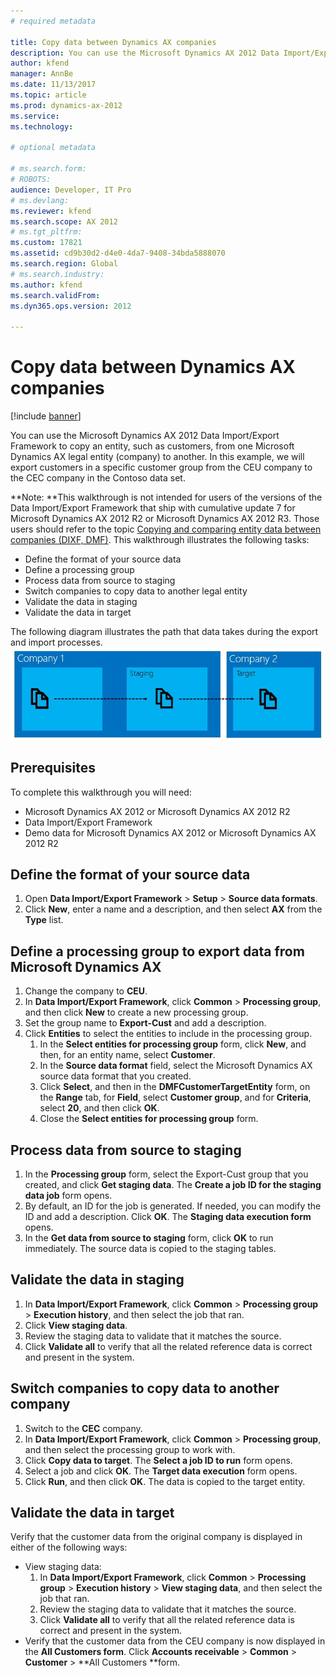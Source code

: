 ```yaml
---
# required metadata

title: Copy data between Dynamics AX companies
description: You can use the Microsoft Dynamics AX 2012 Data Import/Export Framework to copy an entity, such as customers, from one Microsoft Dynamics AX legal entity (company) to another. In this example, we will export customers in a specific customer group from the CEU company to the CEC company in the Contoso data set.
author: kfend
manager: AnnBe
ms.date: 11/13/2017
ms.topic: article
ms.prod: dynamics-ax-2012 
ms.service: 
ms.technology:

# optional metadata

# ms.search.form: 
# ROBOTS: 
audience: Developer, IT Pro
# ms.devlang: 
ms.reviewer: kfend
ms.search.scope: AX 2012
# ms.tgt_pltfrm: 
ms.custom: 17821
ms.assetid: cd9b30d2-d4e0-4da7-9408-34bda5888070
ms.search.region: Global
# ms.search.industry: 
ms.author: kfend
ms.search.validFrom: 
ms.dyn365.ops.version: 2012

---
```


# Copy data between Dynamics AX companies

[!include [banner](../../includes/banner.md)]

You can use the Microsoft Dynamics AX 2012 Data Import/Export Framework to copy an entity, such as customers, from one Microsoft Dynamics AX legal entity (company) to another. In this example, we will export customers in a specific customer group from the CEU company to the CEC company in the Contoso data set.

**Note: **This walkthrough is not intended for users of the versions of the Data Import/Export Framework that ship with cumulative update 7 for Microsoft Dynamics AX 2012 R2 or Microsoft Dynamics AX 2012 R3. Those users should refer to the topic [Copying and comparing entity data between companies (DIXF, DMF)](copy-compare-entity-data-between-companies-dixf.md). This walkthrough illustrates the following tasks:

-   Define the format of your source data
-   Define a processing group
-   Process data from source to staging
-   Switch companies to copy data to another legal entity
-   Validate the data in staging
-   Validate the data in target

The following diagram illustrates the path that data takes during the export and import processes. [![WalkthroughCopyDataBetweenAXCompanies1](./media/walkthroughcopydatabetweenaxcompanies1.jpg)](./media/walkthroughcopydatabetweenaxcompanies1.jpg)

## Prerequisites
To complete this walkthrough you will need:

-   Microsoft Dynamics AX 2012 or Microsoft Dynamics AX 2012 R2
-   Data Import/Export Framework
-   Demo data for Microsoft Dynamics AX 2012 or Microsoft Dynamics AX 2012 R2

## Define the format of your source data
1.  Open **Data Import/Export Framework** &gt; **Setup** &gt; **Source data formats**.
2.  Click **New**, enter a name and a description, and then select **AX** from the **Type** list.

## Define a processing group to export data from Microsoft Dynamics AX
1.  Change the company to **CEU**.
2.  In **Data Import/Export Framework**, click **Common** &gt; **Processing group**, and then click **New** to create a new processing group.
3.  Set the group name to **Export-Cust** and add a description.
4.  Click **Entities** to select the entities to include in the processing group.
    1.  In the **Select entities for processing group** form, click **New**, and then, for an entity name, select **Customer**.
    2.  In the **Source data format** field, select the Microsoft Dynamics AX source data format that you created.
    3.  Click **Select**, and then in the **DMFCustomerTargetEntity** form, on the **Range** tab, for **Field**, select **Customer group**, and for **Criteria**, select **20**, and then click **OK**.
    4.  Close the **Select entities for processing group** form.

## Process data from source to staging
1.  In the **Processing group** form, select the Export-Cust group that you created, and click **Get staging data**. The **Create a job ID for the staging data job** form opens.
2.  By default, an ID for the job is generated. If needed, you can modify the ID and add a description. Click **OK**. The **Staging data execution form** opens.
3.  In the **Get data from source to staging** form, click **OK** to run immediately. The source data is copied to the staging tables.

## Validate the data in staging
1.  In **Data Import/Export Framework**, click **Common** &gt; **Processing group** &gt; **Execution history**, and then select the job that ran.
2.  Click **View staging data**.
3.  Review the staging data to validate that it matches the source.
4.  Click **Validate all** to verify that all the related reference data is correct and present in the system.

## Switch companies to copy data to another company
1.  Switch to the **CEC** company.
2.  In **Data Import/Export Framework**, click **Common** &gt; **Processing group**, and then select the processing group to work with.
3.  Click **Copy data to target**. The **Select a job ID to run** form opens.
4.  Select a job and click **OK**. The **Target data execution** form opens.
5.  Click **Run**, and then click **OK**. The data is copied to the target entity.

## Validate the data in target
Verify that the customer data from the original company is displayed in either of the following ways:

-   View staging data:
    1.  In **Data Import/Export Framework**, click **Common** &gt; **Processing group** &gt; **Execution history** &gt; **View staging data**, and then select the job that ran.
    2.  Review the staging data to validate that it matches the source.
    3.  Click **Validate all** to verify that all the related reference data is correct and present in the system.
-   Verify that the customer data from the CEU company is now displayed in the **All Customers form**. Click **Accounts receivable** &gt; **Common** &gt; **Customer** &gt; **All Customers **form.




